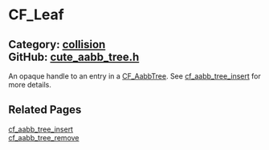 [//]: # (This file is automatically generated by Cute Framework's docs parser.)
[//]: # (Do not edit this file by hand!)
[//]: # (See: https://github.com/RandyGaul/cute_framework/blob/master/samples/docs_parser.cpp)
[](../header.md ':include')

# CF_Leaf

Category: [collision](/api_reference?id=collision)  
GitHub: [cute_aabb_tree.h](https://github.com/RandyGaul/cute_framework/blob/master/include/cute_aabb_tree.h)  
---

An opaque handle to an entry in a [CF_AabbTree](/collision/cf_aabbtree.md). See [cf_aabb_tree_insert](/collision/cf_aabb_tree_insert.md) for more details.

## Related Pages

[cf_aabb_tree_insert](/collision/cf_aabb_tree_insert.md)  
[cf_aabb_tree_remove](/collision/cf_aabb_tree_remove.md)  
